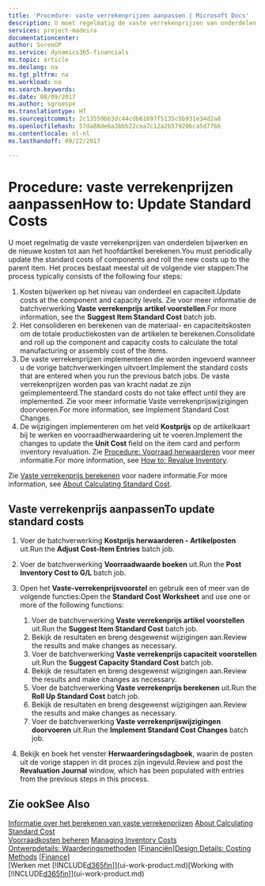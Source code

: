 ```yaml
---
title: 'Procedure: vaste verrekenprijzen aanpassen | Microsoft Docs'
description: U moet regelmatig de vaste verrekenprijzen van onderdelen bijwerken en de nieuwe kosten tot aan het hoofdartikel berekenen.
services: project-madeira
documentationcenter: 
author: SorenGP
ms.service: dynamics365-financials
ms.topic: article
ms.devlang: na
ms.tgt_pltfrm: na
ms.workload: na
ms.search.keywords: 
ms.date: 08/09/2017
ms.author: sgroespe
ms.translationtype: HT
ms.sourcegitcommit: 2c13559bb3dc44cdb61697f5135c5b931e34d2a8
ms.openlocfilehash: 57da88de6a3bbb22cea7c12a2b579206ca5d7766
ms.contentlocale: nl-nl
ms.lasthandoff: 09/22/2017

---
```

# <a name="how-to-update-standard-costs"></a><span data-ttu-id="27a01-103">Procedure: vaste verrekenprijzen aanpassen</span><span class="sxs-lookup"><span data-stu-id="27a01-103">How to: Update Standard Costs</span></span>
<span data-ttu-id="27a01-104">U moet regelmatig de vaste verrekenprijzen van onderdelen bijwerken en de nieuwe kosten tot aan het hoofdartikel berekenen.</span><span class="sxs-lookup"><span data-stu-id="27a01-104">You must periodically update the standard costs of components and roll the new costs up to the parent item.</span></span> <span data-ttu-id="27a01-105">Het proces bestaat meestal uit de volgende vier stappen:</span><span class="sxs-lookup"><span data-stu-id="27a01-105">The process typically consists of the following four steps:</span></span>  

1.  <span data-ttu-id="27a01-106">Kosten bijwerken op het niveau van onderdeel en capaciteit.</span><span class="sxs-lookup"><span data-stu-id="27a01-106">Update costs at the component and capacity levels.</span></span> <span data-ttu-id="27a01-107">Zie voor meer informatie de batchverwerking **Vaste verrekenprijs artikel voorstellen**.</span><span class="sxs-lookup"><span data-stu-id="27a01-107">For more information, see the **Suggest Item Standard Cost** batch job.</span></span>  
2.  <span data-ttu-id="27a01-108">Het consolideren en berekenen van de materiaal- en capaciteitskosten om de totale productiekosten van de artikelen te berekenen.</span><span class="sxs-lookup"><span data-stu-id="27a01-108">Consolidate and roll up the component and capacity costs to calculate the total manufacturing or assembly cost of the items.</span></span>  
3.  <span data-ttu-id="27a01-109">De vaste verrekenprijzen implementeren die worden ingevoerd wanneer u de vorige batchverwerkingen uitvoert.</span><span class="sxs-lookup"><span data-stu-id="27a01-109">Implement the standard costs that are entered when you run the previous batch jobs.</span></span> <span data-ttu-id="27a01-110">De vaste verrekenprijzen worden pas van kracht nadat ze zijn geïmplementeerd.</span><span class="sxs-lookup"><span data-stu-id="27a01-110">The standard costs do not take effect until they are implemented.</span></span> <span data-ttu-id="27a01-111">Zie voor meer informatie Vaste verrekenprijswijzigingen doorvoeren.</span><span class="sxs-lookup"><span data-stu-id="27a01-111">For more information, see Implement Standard Cost Changes.</span></span>  
4.  <span data-ttu-id="27a01-112">De wijzigingen implementeren om het veld **Kostprijs** op de artikelkaart bij te werken en voorraadherwaardering uit te voeren.</span><span class="sxs-lookup"><span data-stu-id="27a01-112">Implement the changes to update the **Unit Cost** field on the item card and perform inventory revaluation.</span></span> <span data-ttu-id="27a01-113">Zie [Procedure: Voorraad herwaarderen](inventory-how-revalue-inventory.md) voor meer informatie.</span><span class="sxs-lookup"><span data-stu-id="27a01-113">For more information, see [How to: Revalue Inventory](inventory-how-revalue-inventory.md).</span></span>  

<span data-ttu-id="27a01-114">Zie [Vaste verrekenprijs berekenen](finance-about-calculating-standard-cost.md) voor nadere informatie.</span><span class="sxs-lookup"><span data-stu-id="27a01-114">For more information, see [About Calculating Standard Cost](finance-about-calculating-standard-cost.md).</span></span>  
## <a name="to-update-standard-costs"></a><span data-ttu-id="27a01-115">Vaste verrekenprijs aanpassen</span><span class="sxs-lookup"><span data-stu-id="27a01-115">To update standard costs</span></span>  
1.  <span data-ttu-id="27a01-116">Voer de batchverwerking **Kostprijs herwaarderen - Artikelposten** uit.</span><span class="sxs-lookup"><span data-stu-id="27a01-116">Run the **Adjust Cost-Item Entries** batch job.</span></span>  
2.  <span data-ttu-id="27a01-117">Voer de batchverwerking **Voorraadwaarde boeken** uit.</span><span class="sxs-lookup"><span data-stu-id="27a01-117">Run the **Post Inventory Cost to G/L** batch job.</span></span>  
3.  <span data-ttu-id="27a01-118">Open het **Vaste-verrekenprijsvoorstel** en gebruik een of meer van de volgende functies:</span><span class="sxs-lookup"><span data-stu-id="27a01-118">Open the **Standard Cost Worksheet** and use one or more of the following functions:</span></span>  

    1.  <span data-ttu-id="27a01-119">Voer de batchverwerking **Vaste verrekenprijs artikel voorstellen** uit.</span><span class="sxs-lookup"><span data-stu-id="27a01-119">Run the **Suggest Item Standard Cost** batch job.</span></span>  
    2.  <span data-ttu-id="27a01-120">Bekijk de resultaten en breng desgewenst wijzigingen aan.</span><span class="sxs-lookup"><span data-stu-id="27a01-120">Review the results and make changes as necessary.</span></span>  
    3.  <span data-ttu-id="27a01-121">Voer de batchverwerking **Vaste verrekenprijs capaciteit voorstellen** uit.</span><span class="sxs-lookup"><span data-stu-id="27a01-121">Run the **Suggest Capacity Standard Cost** batch job.</span></span>  
    4.  <span data-ttu-id="27a01-122">Bekijk de resultaten en breng desgewenst wijzigingen aan.</span><span class="sxs-lookup"><span data-stu-id="27a01-122">Review the results and make changes as necessary.</span></span>
    5. <span data-ttu-id="27a01-123">Voer de batchverwerking **Vaste verrekenprijs berekenen** uit.</span><span class="sxs-lookup"><span data-stu-id="27a01-123">Run the **Roll Up Standard Cost** batch job.</span></span>
    6.  <span data-ttu-id="27a01-124">Bekijk de resultaten en breng desgewenst wijzigingen aan.</span><span class="sxs-lookup"><span data-stu-id="27a01-124">Review the results and make changes as necessary.</span></span>
    7.  <span data-ttu-id="27a01-125">Voer de batchverwerking **Vaste verrekenprijswijzigingen doorvoeren** uit.</span><span class="sxs-lookup"><span data-stu-id="27a01-125">Run the **Implement Standard Cost Changes** batch job.</span></span>  
4.  <span data-ttu-id="27a01-126">Bekijk en boek het venster **Herwaarderingsdagboek**, waarin de posten uit de vorige stappen in dit proces zijn ingevuld.</span><span class="sxs-lookup"><span data-stu-id="27a01-126">Review and post the **Revaluation Journal** window, which has been populated with entries from the previous steps in this process.</span></span>  

## <a name="see-also"></a><span data-ttu-id="27a01-127">Zie ook</span><span class="sxs-lookup"><span data-stu-id="27a01-127">See Also</span></span>  
 <span data-ttu-id="27a01-128">[Informatie over het berekenen van vaste verrekenprijzen](finance-about-calculating-standard-cost.md) </span><span class="sxs-lookup"><span data-stu-id="27a01-128">[About Calculating Standard Cost](finance-about-calculating-standard-cost.md) </span></span>  
 <span data-ttu-id="27a01-129">[Voorraadkosten beheren](finance-manage-inventory-costs.md) </span><span class="sxs-lookup"><span data-stu-id="27a01-129">[Managing Inventory Costs](finance-manage-inventory-costs.md) </span></span>  
 <span data-ttu-id="27a01-130">[Ontwerpdetails: Waarderingsmethoden](design-details-costing-methods.md) [[Financiën](finance.md)]</span><span class="sxs-lookup"><span data-stu-id="27a01-130">[Design Details: Costing Methods](design-details-costing-methods.md) [[Finance](finance.md)]</span></span>  
 <span data-ttu-id="27a01-131">[Werken met [!INCLUDE[d365fin](includes/d365fin_md.md)]](ui-work-product.md)</span><span class="sxs-lookup"><span data-stu-id="27a01-131">[Working with [!INCLUDE[d365fin](includes/d365fin_md.md)]](ui-work-product.md)</span></span>  

